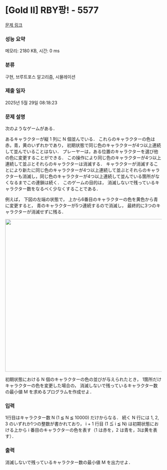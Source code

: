 # [Gold II] RBY팡! - 5577 

[문제 링크](https://www.acmicpc.net/problem/5577) 

### 성능 요약

메모리: 2180 KB, 시간: 0 ms

### 분류

구현, 브루트포스 알고리즘, 시뮬레이션

### 제출 일자

2025년 5월 29일 08:18:23

### 문제 설명

<p>次のようなゲームがある．</p>

<p>あるキャラクターが縦 1 列に N 個並んでいる． これらのキャラクターの色は赤，青，黄のいずれかであり， 初期状態で同じ色のキャラクターが4つ以上連続して並んでいることはない． プレーヤーは，ある位置のキャラクターを選び他の色に変更することができる． この操作により同じ色のキャラクターが4つ以上連続して並ぶとそれらのキャラクターは消滅する． キャラクターが消滅することにより新たに同じ色のキャラクターが4つ以上連続して並ぶとそれらのキャラクターも消滅し，同じ色のキャラクターが4つ以上連続して並んでいる箇所がなくなるまでこの連鎖は続く． このゲームの目的は， 消滅しないで残っているキャラクター数をなるべく少なくすることである．</p>

<p>例えば， 下図の左端の状態で， 上から6番目のキャラクターの色を黄色から青に変更すると， 青のキャラクターが5つ連続するので消滅し， 最終的に3つのキャラクターが消滅せずに残る．</p>

<p style="text-align: center;"><img alt="" src="https://onlinejudgeimages.s3-ap-northeast-1.amazonaws.com/problem/5577/1.png" style="height:491px; width:643px"></p>

<p>初期状態における N 個のキャラクターの色の並びが与えられたとき， 1箇所だけキャラクターの色を変更した場合の， 消滅しないで残っているキャラクター数の最小値 M を求めるプログラムを作成せよ．</p>

### 입력 

 <p>1行目はキャラクター数 N (1 ≦ N ≦ 10000) だけからなる． 続く N 行には 1, 2, 3 のいずれか1つの整数が書かれており， i + 1 行目 (1 ≦ i ≦ N) は初期状態における上から i 番目のキャラクターの色を表す（1 は赤を，2 は青を，3は黄を表す）．</p>

### 출력 

 <p>消滅しないで残っているキャラクター数の最小値 M を出力せよ．</p>

